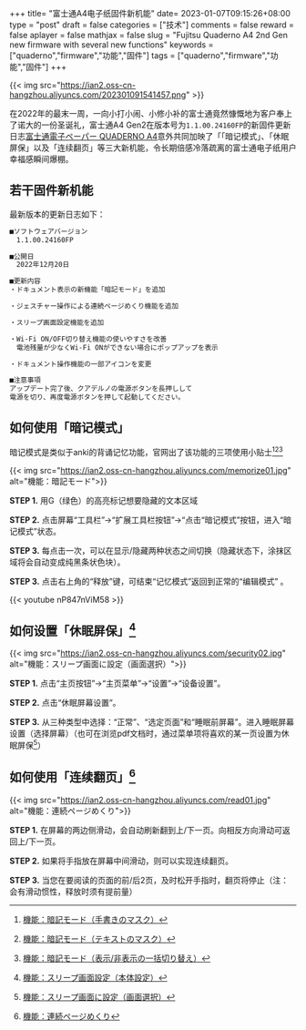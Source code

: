 +++
title= "富士通A4电子纸固件新机能"
date= 2023-01-07T09:15:26+08:00
type = "post"
draft = false
categories = ["技术"]
comments = false
reward = false
aplayer = false
mathjax = false
slug = "Fujitsu Quaderno A4 2nd Gen new firmware with several new functions"
keywords = ["quaderno","firmware","功能","固件"]
tags = ["quaderno","firmware","功能","固件"]
+++

{{< img src="https://ian2.oss-cn-hangzhou.aliyuncs.com/202301091541457.png" >}}

在2022年的最末一周，一向小打小闹、小修小补的富士通竟然慷慨地为客户奉上了诺大的一份圣诞礼，富士通A4 Gen2在版本号为`1.1.00.24160FP`的新固件更新日志[富士通電子ペーパー QUADERNO A4](https://www.fmworld.net/digital-paper/support/download/202106/dppfw/)意外共同加映了「「暗记模式」、「休眠屏保」以及「连续翻页」等三大新机能，令长期倍感冷落疏离的富士通电子纸用户幸福感瞬间爆棚。

<!--more-->

## 若干固件新机能

最新版本的更新日志如下：

```bash
■ソフトウェアバージョン
　1.1.00.24160FP

■公開日
　2022年12月20日

■更新内容
・ドキュメント表示の新機能「暗記モード」を追加

・ジェスチャー操作による連続ページめくり機能を追加

・スリープ画面設定機能を追加

・Wi-Fi ON/OFF切り替え機能の使いやすさを改善
　電池残量が少なくWi-Fi ONができない場合にポップアップを表示

・ドキュメント操作機能の一部アイコンを変更

■注意事項
アップデート完了後、クアデルノの電源ボタンを長押しして
電源を切り、再度電源ボタンを押して起動してください。
```

## 如何使用「暗记模式」

暗记模式是类似于anki的背诵记忆功能，官网出了该功能的三项使用小贴士[^1][^2][^3]

{{< img src="https://ian2.oss-cn-hangzhou.aliyuncs.com/memorize01.jpg" alt="機能：暗記モード">}}

**STEP 1.** 用G（绿色）的高亮标记想要隐藏的文本区域

**STEP 2.** 点击屏幕“工具栏”→“扩展工具栏按钮”→“点击“暗记模式”按钮，进入“暗记模式”状态。

**STEP 3.** 每点击一次，可以在显示/隐藏两种状态之间切换（隐藏状态下，涂抹区域将会自动变成纯黑条状色块）。

**STEP 3.** 点击右上角的“释放”键，可结束“记忆模式”返回到正常的“编辑模式” 。

{{< youtube nP847nViM58 >}}

## 如何设置「休眠屏保」[^4]

{{< img src="https://ian2.oss-cn-hangzhou.aliyuncs.com/security02.jpg" alt="機能：スリープ画面に設定（画面選択）">}}

**STEP 1.** 点击“主页按钮”→“主页菜单”→“设置”→“设备设置”。
 
**STEP 2.** 点击“休眠屏幕设置”。
 
**STEP 3.** 从三种类型中选择：“正常”、“选定页面”和“睡眠前屏幕”。进入睡眠屏幕设置（选择屏幕）（也可在浏览pdf文档时，通过菜单项将喜欢的某一页设置为休眠屏保[^5]）


## 如何使用「连续翻页」[^6]

{{< img src="https://ian2.oss-cn-hangzhou.aliyuncs.com/read01.jpg" alt="機能：連続ページめくり">}}

**STEP 1.** 在屏幕的两边侧滑动，会自动刷新翻到上/下一页。向相反方向滑动可返回上/下一页。

**STEP 2.** 如果将手指放在屏幕中间滑动，则可以实现连续翻页。
 
**STEP 3.** 当您在要阅读的页面的前/后2页，及时松开手指时，翻页将停止（注：会有滑动惯性，释放时须有提前量）

[^1]: [機能：暗記モード（手書きのマスク）](https://www.fmworld.net/digital-paper/tips_memorize01.html)
[^2]: [機能：暗記モード（テキストのマスク）](https://www.fmworld.net/digital-paper/tips_memorize02.html)
[^3]: [機能：暗記モード（表示/非表示の一括切り替え）](https://www.fmworld.net/digital-paper/tips_memorize03.html)
[^4]: [機能：スリープ画面設定（本体設定）](https://www.fmworld.net/digital-paper/tips_security04.html)
[^5]: [機能：スリープ画面に設定（画面選択）](https://www.fmworld.net/digital-paper/tips_security05.html)
[^6]: [機能：連続ページめくり](https://www.fmworld.net/digital-paper/tips_read09.html)



